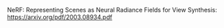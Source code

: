 



NeRF: Representing Scenes as Neural Radiance Fields for View Synthesis: https://arxiv.org/pdf/2003.08934.pdf